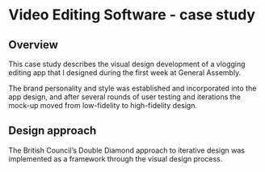 # Video Editing Software - case study
## Overview
This case study describes the visual design development of a vlogging editing app that I designed during the first week at General Assembly.

The brand personality and style was established and incorporated into the app design, and after several rounds of user testing and iterations the mock-up moved from low-fidelity to high-fidelity design.

## Design approach
The British Council’s Double Diamond approach to iterative design was implemented as a framework through the visual design process.

